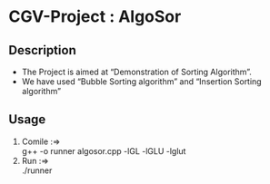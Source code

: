 # CGV-Project : AlgoSor

## Description
* The Project is aimed at “Demonstration of Sorting Algorithm”.
* We have used “Bubble Sorting algorithm” and “Insertion Sorting algorithm”

## Usage
1. Comile :=>   
  g++ -o runner algosor.cpp -lGL -lGLU -lglut
2. Run :=>      
  ./runner
  